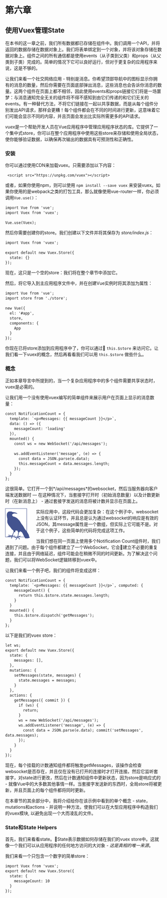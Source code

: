 # 第六章

## 使用Vuex管理State

在本书的这一章之前，我们所有数据都已存储在组件中。我们调用一个API，并将返回的数据存储在数据对象上。我们将表单绑定到一个对象，并将该对象存储在数据对象上。组件之间的所有通信都是使用events（从子类到父类）和props（从父类到子类）完成的。简单的情况下它可以良好运行，但对于更复杂的应用程序来说，这是不够的。

让我们来看一个社交网络应用 - 特别是消息。你希望顶部导航中的图标显示你拥有的消息的数量，然后你需要在页面底部弹出消息，这些消息也会告诉你消息的数量。这两个组件在页面上都不相邻，因此使用events和props链接它们将是一场噩梦：与消息通知完全无关的组件将不得不感知到由它们传递的和它们无关的events。有一种替代方法，不将它们链接在一起以共享数据，而是从每个组件分别发出API请求，那样会更糟！每个组件都会在不同的时间进行更新，这意味着它们可能会显示不同的内容，并且页面会发出比实际所需更多的API请求。

 *vuex*是一个帮助开发人员在Vue应用程序中管理应用程序状态的库。它提供了一个集中式store，你可以在整个应用程序中使用这些store来存储和使用全局状态，使你能够验证数据，以确保再次输出的数据具有可预测性和正确性。

### 安装

你可以通过使用CDN来加载vuex。只需要添加以下内容：

     <script src="https://unpkg.com/vuex"></script>

或者，如果你使用npm，则可以使用 `npm install --save vuex` 来安装vuex。如果你使用的是webpack之类的打包工具，那么就像使用vue-router一样，你必须调用`Vue.use()`：

    import Vue from 'vue';
    import Vuex from 'vuex';

    Vue.use(Vuex);

然后你需要创建你的store。我们创建以下文件并将其保存为 *store/index.js*：

    import Vuex from 'vuex';

    export default new Vuex.Store({
      state: {}
    });

现在，这只是一个空的store：我们将在整个章节中添加它。

然后，将它导入到主应用程序文件中，并在创建Vue实例时将其添加为属性：

    import Vue from 'vue';
    import store from './store';

    new Vue({
      el: '#app',
      store,
      components: {
        App
      }
    });

你现在已将store添加到应用程序中了，你可以通过 `this.$store` 来访问它。让我们看一下vuex的概念，然后再看看我们可以用 `this.$store` 做些什么。

### 概念

正如本章导言中所提到的，当一个复杂应用程序中的多个组件需要共享状态时，vuex是必需的。

让我们用一个没有使用vuex编写的简单组件来展示用户在页面上显示的消息数量：

    const NotificationCount = {
      template: `<p>Messages: {{ messageCount }}</p>`,
      data: () => ({
        messageCount: 'loading'
      }),
      mounted() {
        const ws = new WebSocket('/api/messages');

        ws.addEventListener('message', (e) => {
          const data = JSON.parse(e.data);
          this.messageCount = data.messages.length;
        });
      }
    };

这很简单。它打开一个到*/api/messages*的websocket，然后当服务器向客户端发送数据时 — 在这种情况下，当套接字打开时（初始消息数量）以及计数更新时（在新消息上） - 通过套接字发送的消息将被计数并显示在页面上。

<img src='./images/1.png' style='float:left;margin-right:20px'/>

实际应用中，这段代码会更加复杂：在这个例子中，websocket上没有认证环节，并且总是认为通过websocket的响应是有效的JSON，其message属性是一个数组，但实际上它可能不是。对于这个例子，这些简单的代码将完成这项工作。

当我们想在同一页面上使用多个Notification Count组件时，我们遇到了问题。由于每个组件都建立了一个WebSocket，它会建立不必要的重复连接，并且由于网络延迟，组件可能会在稍微不同的时间更新。为了解决这个问题，我们可以将WebSocket逻辑转移到vuex中。

让我们来看一个例子吧，我们的组件将变成这样：

    const NotificationCount = {
      template: `<p>Messages: {{ messageCount }}</p>`, computed: {
        messageCount() {
          return this.$store.state.messages.length;
        }
      }
      mounted() {
        this.$store.dispatch('getMessages');
      }
    };

以下是我们的vuex store：

    let ws;
    export default new Vuex.Store({
      state: {
        messages: [],
      },
      mutations: {
        setMessages(state, messages) {
          state.messages = messages;
        }
      },
      actions: {
        getMessages({ commit }) {
          if (ws) {
            return;
          }
          ws = new WebSocket('/api/messages');
          ws.addEventListener('message', (e) => {
            const data = JSON.parse(e.data); commit('setMessages', data.messages);
          });
        }
      }
    });

现在，每个挂载的计数通知组件都将触发getMessages，该操作会检查websocket是否存在，并且仅在没有已打开的连接时才打开连接。然后它监听套接字，对state进行更改，然后在计数通知组件中更新状态，因为store是响应式的 - 就像Vue中的大多数其他事情一样。当套接字发送新的东西时，全局store将被更新，并且页面上的每个组件都将同时更新。

在本章节的其余部分中，我将介绍给你在该示例中看到的单个概念 - state，mutations和actions - 并说明一种方法，使我们可以在大型应用程序中构造我们的vuex模块, 以避免出现一个大而凌乱的文件。

### State和State Helpers

首先，我们来看看state。State表示数据如何存储在我们的vuex store中。这就像一个我们可以从应用程序的任何地方访问的大对象 - *这是真相的唯一来源*。

我们来看一个只包含一个数字的简单store：

    import Vuex from 'vuex';
    export default new Vuex.Store({
      state: {
        messageCount: 10
      }
    });

